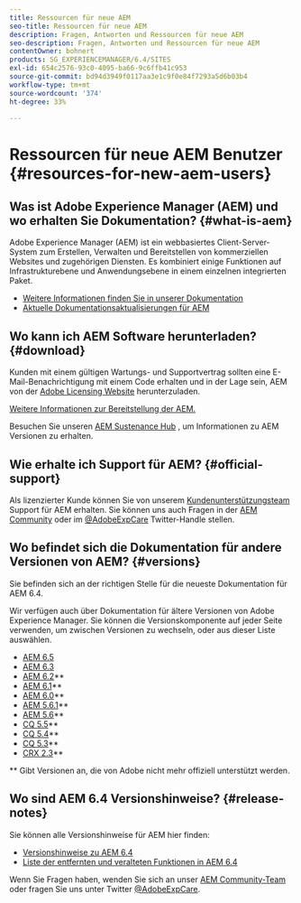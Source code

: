```yaml
---
title: Ressourcen für neue AEM
seo-title: Ressourcen für neue AEM
description: Fragen, Antworten und Ressourcen für neue AEM
seo-description: Fragen, Antworten und Ressourcen für neue AEM
contentOwner: bohnert
products: SG_EXPERIENCEMANAGER/6.4/SITES
exl-id: 654c2576-93c0-4095-ba66-9c6ffb41c953
source-git-commit: bd94d3949f0117aa3e1c9f0e84f7293a5d6b03b4
workflow-type: tm+mt
source-wordcount: '374'
ht-degree: 33%

---
```


# Ressourcen für neue AEM Benutzer {#resources-for-new-aem-users}

## Was ist Adobe Experience Manager (AEM) und wo erhalten Sie Dokumentation? {#what-is-aem}

Adobe Experience Manager (AEM) ist ein webbasiertes Client-Server-System zum Erstellen, Verwalten und Bereitstellen von kommerziellen Websites und zugehörigen Diensten. Es kombiniert einige Funktionen auf Infrastrukturebene und Anwendungsebene in einem einzelnen integrierten Paket.

* [Weitere Informationen finden Sie in unserer Dokumentation](/help/sites-deploying/home.md)
* [Aktuelle Dokumentationsaktualisierungen für AEM](https://helpx.adobe.com/experience-manager/documentation-updates.html)

## Wo kann ich AEM Software herunterladen? {#download}

Kunden mit einem gültigen Wartungs- und Supportvertrag sollten eine E-Mail-Benachrichtigung mit einem Code erhalten und in der Lage sein, AEM von der [Adobe Licensing Website](http://licensing.adobe.com/) herunterzuladen.

[Weitere Informationen zur Bereitstellung der AEM.](/help/sites-deploying/home.md)

Besuchen Sie unseren [AEM Sustenance Hub](https://helpx.adobe.com/experience-manager/aem-releases-updates.html) , um Informationen zu AEM Versionen zu erhalten.

## Wie erhalte ich Support für AEM? {#official-support}

Als lizenzierter Kunde können Sie von unserem [Kundenunterstützungsteam](https://helpx.adobe.com/de/marketing-cloud/contact-support.html) Support für AEM erhalten. Sie können uns auch Fragen in der [AEM Community](https://forums.adobe.com/community/experience-cloud/marketing-cloud/experience-manager) oder im [@AdobeExpCare](https://twitter.com/adobeexpcare) Twitter-Handle stellen.

## Wo befindet sich die Dokumentation für andere Versionen von AEM? {#versions}

Sie befinden sich an der richtigen Stelle für die neueste Dokumentation für AEM 6.4.

Wir verfügen auch über Dokumentation für ältere Versionen von Adobe Experience Manager. Sie können die Versionskomponente auf jeder Seite verwenden, um zwischen Versionen zu wechseln, oder aus dieser Liste auswählen.

* [AEM 6.5](https://helpx.adobe.com/de/support/experience-manager/6-5.html)
* [AEM 6.3](https://helpx.adobe.com/de/support/experience-manager/6-3.html)
* [AEM 6.2](https://experienceleague.adobe.com/docs/experience-manager-release-information/aem-release-updates/previous-updates/aem-previous-versions.html?lang=de#previous-updates)**
* [AEM 6.1](https://docs.adobe.com/docs/en/aem/6-1.html)**
* [AEM 6.0](https://docs.adobe.com/docs/en/aem/6-0.html)**
* [AEM 5.6.1](https://experienceleague.adobe.com/docs/experience-manager-release-information/aem-release-updates/previous-updates/aem-previous-versions.html?lang=de#how-to-install-documentation-package)**
* [AEM 5.6](https://helpx.adobe.com/experience-manager/aem-previous-versions.html)**
* [CQ 5.5](https://helpx.adobe.com/experience-manager/aem-previous-versions.html)**
* [CQ 5.4](https://helpx.adobe.com/experience-manager/aem-previous-versions.html)**
* [CQ 5.3](https://helpx.adobe.com/experience-manager/aem-previous-versions.html)**
* [CRX 2.3](https://helpx.adobe.com/experience-manager/aem-previous-versions.html)**

** Gibt Versionen an, die von Adobe nicht mehr offiziell unterstützt werden.

## Wo sind AEM 6.4 Versionshinweise? {#release-notes}

Sie können alle Versionshinweise für AEM hier finden:

* [Versionshinweise zu AEM 6.4](/help/release-notes/home.md)
* [Liste der entfernten und veralteten Funktionen in AEM 6.4](/help/release-notes/deprecated-removed-features.md)

Wenn Sie Fragen haben, wenden Sie sich an unser [AEM Community-Team](http://help-forums.adobe.com/content/adobeforums/en/experience-manager-forum/adobe-experience-manager.html) oder fragen Sie uns unter Twitter [@AdobeExpCare](https://twitter.com/adobeexpcare).
